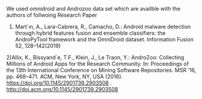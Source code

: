 We used omnidroid and Androzoo data set which are availble with the authors of follwoing Research Paper
1) Mart´ın, A., Lara-Cabrera, R., Camacho, D.: Android malware detection through hybrid features fusion and ensemble classifiers: the AndroPyTool framework and the OmniDroid dataset. Information Fusion 52, 128–142(2019)

   
2)Allix, K., Bissyand´e, T.F., Klein, J., Le Traon, Y.: AndroZoo: Collecting Millions of Android Apps for the Research Community. In: Proceedings of the 13th International Conference on Mining Software Repositories. MSR ’16, pp. 468–471. ACM, New York, NY, USA (2016). https://doi.org/10.1145/2901739.2903508 . http://doi.acm.org/10.1145/2901739.2903508
